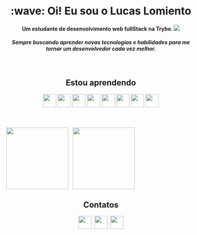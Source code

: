 <div>
  <h1 align="center">:wave: Oi! Eu sou o Lucas Lomiento</h1>
  <h4 align="center" size="7">Um estudante de desenvolvimento web fullStack na Trybe. <a href="https://www.betrybe.com"><img src="https://t1.gstatic.com/faviconV2?client=SOCIAL&type=FAVICON&fallback_opts=TYPE,SIZE,URL&url=https://www.betrybe.com/&size=16"></a>
  </h4>
  <h5 align="center">Sempre buscando aprender novas tecnologias e habilidades para me tornar um desenvolvedor cada vez melhor.</h5>
</div>

<br>

<div align="center">
  <h2>Estou aprendendo</h2>
   <img width="35em" src="https://cdn.jsdelivr.net/gh/devicons/devicon/icons/html5/html5-original.svg" />    
   <img width="35em" src="https://cdn.jsdelivr.net/gh/devicons/devicon/icons/css3/css3-original.svg" />
   <img width="35em" src="https://cdn.jsdelivr.net/gh/devicons/devicon/icons/react/react-original.svg" />
   <img width="35em" src="https://cdn.jsdelivr.net/gh/devicons/devicon/icons/typescript/typescript-original.svg" />
   <img width="35em" src="https://cdn.jsdelivr.net/gh/devicons/devicon/icons/nodejs/nodejs-original.svg" />
   <img width="35em" src="https://cdn.jsdelivr.net/gh/devicons/devicon/icons/mysql/mysql-original.svg" />
   <img width="35em" src="https://cdn.jsdelivr.net/gh/devicons/devicon/icons/python/python-original.svg" />
   <img width="35em" src="https://cdn.jsdelivr.net/gh/devicons/devicon/icons/docker/docker-original.svg" />
</div>

<br>
<br>
<br>

<div>
  <picture>
    <source media="(prefers-color-scheme: dark)" height=165 align="center" srcset="https://github-readme-stats-lucaslomiento.vercel.app/api?username=lucaslomiento&show_icons=true&include_all_commits=true&count_private=true&theme=github_dark">
    <img height=165 align="center" src="https://github-readme-stats-lucaslomiento.vercel.app/api?username=lucaslomiento&show_icons=true&include_all_commits=true&count_private=true&theme=swift">
  </picture>
  &nbsp;
  <picture>
    <source media="(prefers-color-scheme: dark)" height=165 align="center" srcset="https://github-readme-stats-lucaslomiento.vercel.app/api/top-langs/?username=lucaslomiento&layout=compact&langs_count=7&theme=github_dark">
    <img height=165 align="center" src="https://github-readme-stats-lucaslomiento.vercel.app/api/top-langs/?username=lucaslomiento&layout=compact&langs_count=7&theme=swift">
  </picture>
</div>

<div align="center">
  <h2>Contatos</h2>
  <a href="http://discordapp.com/users/635645070720237599"><img width="35em" src="https://img.icons8.com/nolan/512/discord-logo.png" /></a>&nbsp;
  <a href="https://www.linkedin.com/in/lucaslomiento/"><img width="35em" src="https://img.icons8.com/nolan/512/linkedin-circled.png"></a>&nbsp;
  <a href="https://www.instagram.com/lucaslnto/"><img width="35em" src="https://img.icons8.com/nolan/512/instagram-new.png"></a>
<div>

<!---
(: Criado e personalizado por Lucas Reis :)
-->
